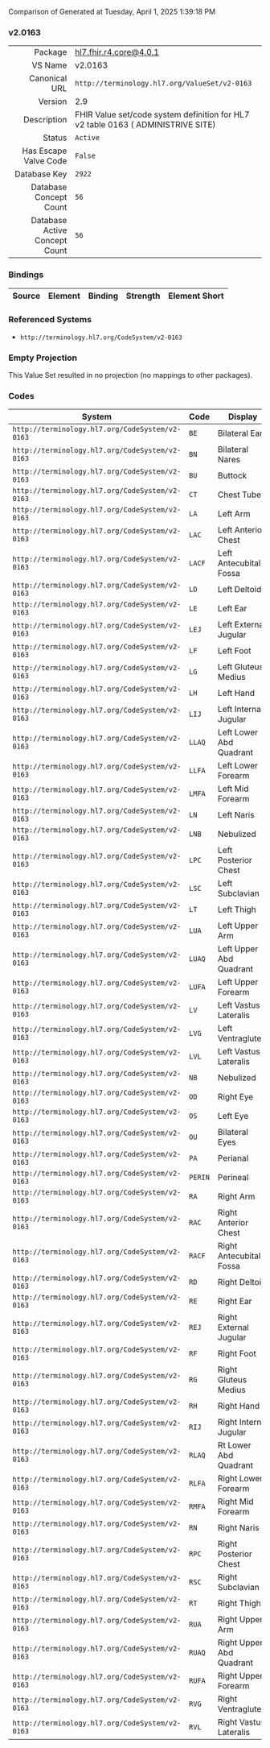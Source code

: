 Comparison of 
Generated at Tuesday, April 1, 2025 1:39:18 PM

### v2.0163

|      |     |
| ---: | --- |
| Package | hl7.fhir.r4.core@4.0.1 |
| VS Name | v2.0163 |
| Canonical URL | `http://terminology.hl7.org/ValueSet/v2-0163` |
| Version | 2.9 |
| Description | FHIR Value set/code system definition for HL7 v2 table 0163 ( ADMINISTRIVE SITE) |
| Status | `Active` |
| Has Escape Valve Code | `False` |
| Database Key | `2922` |
| Database Concept Count | `56` |
| Database Active Concept Count | `56` |
### Bindings

| Source | Element | Binding | Strength | Element Short |
| ------ | ------- | ------- | -------- | ------------- |

### Referenced Systems

* `http://terminology.hl7.org/CodeSystem/v2-0163`
### Empty Projection

This Value Set resulted in no projection (no mappings to other packages).

### Codes

| System | Code | Display |
| ------ | ---- | ------- |
| `http://terminology.hl7.org/CodeSystem/v2-0163` | `BE` | Bilateral Ears |
| `http://terminology.hl7.org/CodeSystem/v2-0163` | `BN` | Bilateral Nares |
| `http://terminology.hl7.org/CodeSystem/v2-0163` | `BU` | Buttock |
| `http://terminology.hl7.org/CodeSystem/v2-0163` | `CT` | Chest Tube |
| `http://terminology.hl7.org/CodeSystem/v2-0163` | `LA` | Left Arm |
| `http://terminology.hl7.org/CodeSystem/v2-0163` | `LAC` | Left Anterior Chest |
| `http://terminology.hl7.org/CodeSystem/v2-0163` | `LACF` | Left Antecubital Fossa |
| `http://terminology.hl7.org/CodeSystem/v2-0163` | `LD` | Left Deltoid |
| `http://terminology.hl7.org/CodeSystem/v2-0163` | `LE` | Left Ear |
| `http://terminology.hl7.org/CodeSystem/v2-0163` | `LEJ` | Left External Jugular |
| `http://terminology.hl7.org/CodeSystem/v2-0163` | `LF` | Left Foot |
| `http://terminology.hl7.org/CodeSystem/v2-0163` | `LG` | Left Gluteus Medius |
| `http://terminology.hl7.org/CodeSystem/v2-0163` | `LH` | Left Hand |
| `http://terminology.hl7.org/CodeSystem/v2-0163` | `LIJ` | Left Internal Jugular |
| `http://terminology.hl7.org/CodeSystem/v2-0163` | `LLAQ` | Left Lower Abd Quadrant |
| `http://terminology.hl7.org/CodeSystem/v2-0163` | `LLFA` | Left Lower Forearm |
| `http://terminology.hl7.org/CodeSystem/v2-0163` | `LMFA` | Left Mid Forearm |
| `http://terminology.hl7.org/CodeSystem/v2-0163` | `LN` | Left Naris |
| `http://terminology.hl7.org/CodeSystem/v2-0163` | `LNB` | Nebulized |
| `http://terminology.hl7.org/CodeSystem/v2-0163` | `LPC` | Left Posterior Chest |
| `http://terminology.hl7.org/CodeSystem/v2-0163` | `LSC` | Left Subclavian |
| `http://terminology.hl7.org/CodeSystem/v2-0163` | `LT` | Left Thigh |
| `http://terminology.hl7.org/CodeSystem/v2-0163` | `LUA` | Left Upper Arm |
| `http://terminology.hl7.org/CodeSystem/v2-0163` | `LUAQ` | Left Upper Abd Quadrant |
| `http://terminology.hl7.org/CodeSystem/v2-0163` | `LUFA` | Left Upper Forearm |
| `http://terminology.hl7.org/CodeSystem/v2-0163` | `LV` | Left Vastus Lateralis |
| `http://terminology.hl7.org/CodeSystem/v2-0163` | `LVG` | Left Ventragluteal |
| `http://terminology.hl7.org/CodeSystem/v2-0163` | `LVL` | Left Vastus Lateralis |
| `http://terminology.hl7.org/CodeSystem/v2-0163` | `NB` | Nebulized |
| `http://terminology.hl7.org/CodeSystem/v2-0163` | `OD` | Right Eye |
| `http://terminology.hl7.org/CodeSystem/v2-0163` | `OS` | Left Eye |
| `http://terminology.hl7.org/CodeSystem/v2-0163` | `OU` | Bilateral Eyes |
| `http://terminology.hl7.org/CodeSystem/v2-0163` | `PA` | Perianal |
| `http://terminology.hl7.org/CodeSystem/v2-0163` | `PERIN` | Perineal |
| `http://terminology.hl7.org/CodeSystem/v2-0163` | `RA` | Right Arm |
| `http://terminology.hl7.org/CodeSystem/v2-0163` | `RAC` | Right Anterior Chest |
| `http://terminology.hl7.org/CodeSystem/v2-0163` | `RACF` | Right Antecubital Fossa |
| `http://terminology.hl7.org/CodeSystem/v2-0163` | `RD` | Right Deltoid |
| `http://terminology.hl7.org/CodeSystem/v2-0163` | `RE` | Right Ear |
| `http://terminology.hl7.org/CodeSystem/v2-0163` | `REJ` | Right External Jugular |
| `http://terminology.hl7.org/CodeSystem/v2-0163` | `RF` | Right Foot |
| `http://terminology.hl7.org/CodeSystem/v2-0163` | `RG` | Right Gluteus Medius |
| `http://terminology.hl7.org/CodeSystem/v2-0163` | `RH` | Right Hand |
| `http://terminology.hl7.org/CodeSystem/v2-0163` | `RIJ` | Right Internal Jugular |
| `http://terminology.hl7.org/CodeSystem/v2-0163` | `RLAQ` | Rt Lower Abd Quadrant |
| `http://terminology.hl7.org/CodeSystem/v2-0163` | `RLFA` | Right Lower Forearm |
| `http://terminology.hl7.org/CodeSystem/v2-0163` | `RMFA` | Right Mid Forearm |
| `http://terminology.hl7.org/CodeSystem/v2-0163` | `RN` | Right Naris |
| `http://terminology.hl7.org/CodeSystem/v2-0163` | `RPC` | Right Posterior Chest |
| `http://terminology.hl7.org/CodeSystem/v2-0163` | `RSC` | Right Subclavian |
| `http://terminology.hl7.org/CodeSystem/v2-0163` | `RT` | Right Thigh |
| `http://terminology.hl7.org/CodeSystem/v2-0163` | `RUA` | Right Upper Arm |
| `http://terminology.hl7.org/CodeSystem/v2-0163` | `RUAQ` | Right Upper Abd Quadrant |
| `http://terminology.hl7.org/CodeSystem/v2-0163` | `RUFA` | Right Upper Forearm |
| `http://terminology.hl7.org/CodeSystem/v2-0163` | `RVG` | Right Ventragluteal |
| `http://terminology.hl7.org/CodeSystem/v2-0163` | `RVL` | Right Vastus Lateralis |
